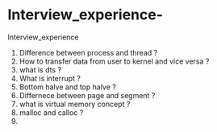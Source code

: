 # Interview_experience-
Interview_experience 
1. Difference between process and thread ?
2. How to transfer data from user to kernel and vice versa ?
3. what is dts ?
4. What is interrupt ?
5. Bottom halve and top halve ?
6. Differnece between page and segment ?
7. what is virtual memory concept ?
10. malloc and calloc ?
11.

